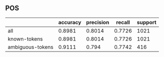
## POS

|                  | accuracy | precision | recall | support |
|------------------|----------|-----------|--------|---------|
| all              | 0.8981   | 0.8014    | 0.7726 | 1021    |
| known-tokens     | 0.8981   | 0.8014    | 0.7726 | 1021    |
| ambiguous-tokens | 0.9111   | 0.794     | 0.7742 | 416     |

